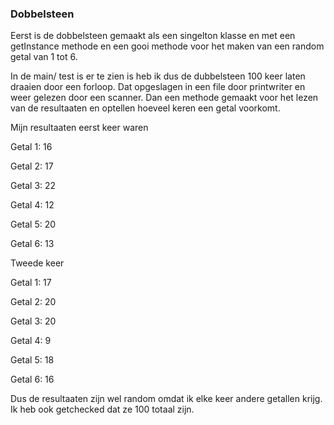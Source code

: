 ### Dobbelsteen
Eerst is de dobbelsteen gemaakt als een singelton klasse en met een getInstance methode en
een gooi methode voor het maken van een random getal van 1 tot 6.

In de main/ test is er te zien is heb ik dus de dubbelsteen 100 keer
laten draaien door een forloop.
Dat opgeslagen in een file door printwriter en weer gelezen door een scanner. Dan een 
methode gemaakt voor het lezen van de resultaaten en optellen hoeveel keren een getal 
voorkomt.

Mijn resultaaten eerst keer waren 

Getal 1: 16

Getal 2: 17

Getal 3: 22

Getal 4: 12

Getal 5: 20

Getal 6: 13

Tweede keer

Getal 1: 17

Getal 2: 20

Getal 3: 20

Getal 4: 9

Getal 5: 18

Getal 6: 16

Dus de resultaaten zijn wel random omdat ik elke keer andere getallen krijg. Ik heb ook
getchecked dat ze 100 totaal zijn.
